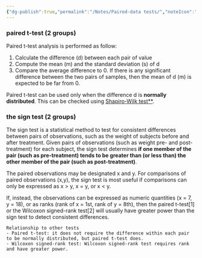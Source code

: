 ```yaml
---
{"dg-publish":true,"permalink":"/Notes/Paired-data tests/","noteIcon":""}
---
```


### paired t-test (2 groups)

Paired t-test analysis is performed as follow:

1.  Calculate the difference (d) between each pair of value
2.  Compute the mean (m) and the standard deviation (s) of d
3.  Compare the average difference to 0. If there is any significant difference between the two pairs of samples, then the mean of d (m) is expected to be far from 0.

Paired t-test can be used only when the difference d is **normally distributed**. This can be checked using [Shapiro-Wilk test**](http://www.sthda.com/english/wiki/normality-test-in-r).

### the sign test (2 groups)

The sign test is a statistical method to test for consistent differences between pairs of observations, such as the weight of subjects before and after treatment. Given pairs of observations (such as weight pre- and post-treatment) for each subject, the sign test determines **if one member of the pair (such as pre-treatment) tends to be greater than (or less than) the other member of the pair (such as post-treatment)**.

The paired observations may be designated x and y. For comparisons of paired observations (x,y), the sign test is most useful if comparisons can only be expressed as x > y, x = y, or x < y. 

If, instead, the observations can be expressed as numeric quantities (x = 7, y = 18), or as ranks (rank of x = 1st, rank of y = 8th), then the paired t-test\[1\] or the Wilcoxon signed-rank test\[2\] will usually have greater power than the sign test to detect consistent differences.

	Relationship to other tests
	- Paired t-test: it does not require the difference within each pair to be normally distributed, but paired t-test does.
	- Wilcoxon signed-rank test: Wilcoxon signed-rank test requires rank and have greater power.

